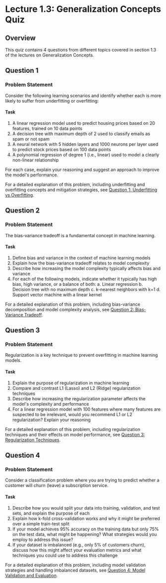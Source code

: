 # Lecture 1.3: Generalization Concepts Quiz

## Overview
This quiz contains 4 questions from different topics covered in section 1.3 of the lectures on Generalization Concepts.

## Question 1

### Problem Statement
Consider the following learning scenarios and identify whether each is more likely to suffer from underfitting or overfitting:

#### Task
1. A linear regression model used to predict housing prices based on 20 features, trained on 10 data points
2. A decision tree with maximum depth of 2 used to classify emails as spam or not spam
3. A neural network with 5 hidden layers and 1000 neurons per layer used to predict stock prices based on 100 data points
4. A polynomial regression of degree 1 (i.e., linear) used to model a clearly non-linear relationship

For each case, explain your reasoning and suggest an approach to improve the model's performance.

For a detailed explanation of this problem, including underfitting and overfitting concepts and mitigation strategies, see [Question 1: Underfitting vs Overfitting](L1_3_1_explanation.md).

## Question 2

### Problem Statement
The bias-variance tradeoff is a fundamental concept in machine learning.

#### Task
1. Define bias and variance in the context of machine learning models
2. Explain how the bias-variance tradeoff relates to model complexity
3. Describe how increasing the model complexity typically affects bias and variance
4. For each of the following models, indicate whether it typically has high bias, high variance, or a balance of both:
   a. Linear regression
   b. Decision tree with no maximum depth
   c. k-nearest neighbors with k=1
   d. Support vector machine with a linear kernel

For a detailed explanation of this problem, including bias-variance decomposition and model complexity analysis, see [Question 2: Bias-Variance Tradeoff](L1_3_2_explanation.md).

## Question 3

### Problem Statement
Regularization is a key technique to prevent overfitting in machine learning models.

#### Task
1. Explain the purpose of regularization in machine learning
2. Compare and contrast L1 (Lasso) and L2 (Ridge) regularization techniques
3. Describe how increasing the regularization parameter affects the model's complexity and performance
4. For a linear regression model with 100 features where many features are suspected to be irrelevant, would you recommend L1 or L2 regularization? Explain your reasoning

For a detailed explanation of this problem, including regularization techniques and their effects on model performance, see [Question 3: Regularization Techniques](L1_3_3_explanation.md).

## Question 4

### Problem Statement
Consider a classification problem where you are trying to predict whether a customer will churn (leave) a subscription service.

#### Task
1. Describe how you would split your data into training, validation, and test sets, and explain the purpose of each
2. Explain how k-fold cross-validation works and why it might be preferred over a simple train-test split
3. If your model achieves 95% accuracy on the training data but only 75% on the test data, what might be happening? What strategies would you employ to address this issue?
4. If your dataset is imbalanced (e.g., only 5% of customers churn), discuss how this might affect your evaluation metrics and what techniques you could use to address this challenge

For a detailed explanation of this problem, including model validation strategies and handling imbalanced datasets, see [Question 4: Model Validation and Evaluation](L1_3_4_explanation.md). 